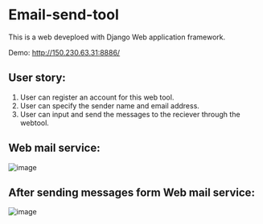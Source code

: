 # Email-send-tool

This is a web deveploed with Django Web application framework.

Demo: http://150.230.63.31:8886/

## User story:

1. User can register an account for this web tool.
2. User can specify the sender name and email address.
2. User can input and send the messages to the reciever through the webtool.


## Web mail service:

![image](https://user-images.githubusercontent.com/49865575/189600277-08f4e241-d80d-467d-82bf-78b25ac86e16.png)


## After sending messages form Web mail service:

![image](https://user-images.githubusercontent.com/49865575/189600713-b13d8b2c-9600-4d4d-9d49-3db62233d4d7.png)

